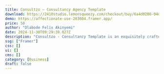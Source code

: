 ```yaml
---
title: Consultzo — Consultancy Agency Template
download: https://2410studio.lemonsqueezy.com/checkout/buy/6a4d0286-04d2-46b7-98d6-f2fcc04b556f
demo: https://affectionate-use-203604.framer.app/
price: 50
author: "Olabode Felix Akinyemi"
date: 2024-11-30T09:29:38.027Z
description: "Consultzo - Consultancy Template is an exquisitely crafted Framer template, meticulously designed to meet the sophisticated demands of consultancy and professional service firms."
ssg: ["Framer"]
css: []
ui: []
cms: []
category: [Business]
draft: false
---
```

